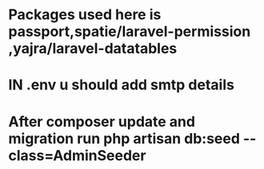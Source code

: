 # Packages used here is passport,spatie/laravel-permission ,yajra/laravel-datatables
# IN .env u should add smtp details
# After composer update and migration run php artisan db:seed --class=AdminSeeder
   
